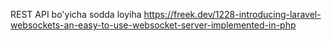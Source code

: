 REST API bo'yicha sodda loyiha
https://freek.dev/1228-introducing-laravel-websockets-an-easy-to-use-websocket-server-implemented-in-php
